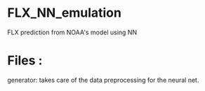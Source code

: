 # FLX_NN_emulation
FLX prediction from NOAA's model using NN


# Files :

generator: takes care of the data preprocessing for the neural net.


